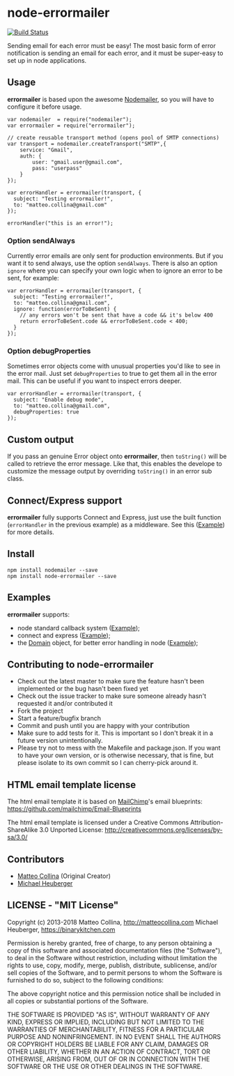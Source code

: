 node-errormailer
====================

[![Build
Status](https://travis-ci.org/mcollina/node-errormailer.png)](https://travis-ci.org/mcollina/node-errormailer)

Sending email for each error must be easy!
The most basic form of error notification is sending an email for each
error, and it must be super-easy to set up in node applications.

## Usage

__errormailer__ is based upon the awesome
[Nodemailer](https://github.com/andris9/Nodemailer), so you will have to
configure it before usage.

```
var nodemailer  = require("nodemailer");
var errormailer = require("errormailer");

// create reusable transport method (opens pool of SMTP connections)
var transport = nodemailer.createTransport("SMTP",{
    service: "Gmail",
    auth: {
        user: "gmail.user@gmail.com",
        pass: "userpass"
    }
});

var errorHandler = errormailer(transport, {
  subject: "Testing errormailer!",
  to: "matteo.collina@gmail.com"
});

errorHandler("this is an error!");
```

### Option sendAlways

Currently error emails are only sent for production environments. But if you want it to send always, use the option `sendAlways`. There is also an option `ignore` where you can specify your own logic when to ignore an error to be sent, for example:

```
var errorHandler = errormailer(transport, {
  subject: "Testing errormailer!",
  to: "matteo.collina@gmail.com",
  ignore: function(errorToBeSent) {
    // any errors won't be sent that have a code && it's below 400
    return errorToBeSent.code && errorToBeSent.code < 400;
  }
});
```

### Option debugProperties

Sometimes error objects come with unusual properties you'd like to see in the error mail. Just set `debugProperties` to true to get them all in the error mail. This can be useful if you want to inspect errors deeper.


```
var errorHandler = errormailer(transport, {
  subject: "Enable debug mode",
  to: "matteo.collina@gmail.com",
  debugProperties: true
});
```

## Custom output

If you pass an genuine Error object onto __errormailer__, then `toString()` will be called to retrieve the error message. Like that, this enables the develope to customize the message output by overriding `toString()` in an error sub class.

## Connect/Express support

__errormailer__ fully supports Connect and Express, just use the
built function (`errorHandler` in the previous example) as a middleware.
See this ([Example](https://github.com/mcollina/node-errormailer/blob/master/examples/connect.js))
for more details.

## Install

```
npm install nodemailer --save
npm install node-errormailer --save
```

## Examples

__errormailer__ supports:
 * node standard callback system
([Example](https://github.com/mcollina/node-errormailer/blob/master/examples/simple.js));
 * connect and express
([Example](https://github.com/mcollina/node-errormailer/blob/master/examples/connect.js));
 * the [Domain](http://nodejs.org/api/domain.html) object, for better
error handling in node
([Example](https://github.com/mcollina/node-errormailer/blob/master/examples/domain.js));

## Contributing to node-errormailer

* Check out the latest master to make sure the feature hasn't been
  implemented or the bug hasn't been fixed yet
* Check out the issue tracker to make sure someone already hasn't
  requested it and/or contributed it
* Fork the project
* Start a feature/bugfix branch
* Commit and push until you are happy with your contribution
* Make sure to add tests for it. This is important so I don't break it
  in a future version unintentionally.
* Please try not to mess with the Makefile and package.json. If you
  want to have your own version, or is otherwise necessary, that is
  fine, but please isolate to its own commit so I can cherry-pick around
  it.

## HTML email template license

The html email template it is based on [MailChimp](http://mailchimp.com)'s
email blueprints: https://github.com/mailchimp/Email-Blueprints

The html email template is licensed under a Creative Commons
Attribution-ShareAlike 3.0 Unported License:
http://creativecommons.org/licenses/by-sa/3.0/

## Contributors

  - [Matteo Collina](http://matteocollina.com) (Original Creator)
  - [Michael Heuberger](https://binarykitchen.com)

## LICENSE - "MIT License"

Copyright (c) 2013-2018
Matteo Collina, http://matteocollina.com
Michael Heuberger, https://binarykitchen.com

Permission is hereby granted, free of charge, to any person
obtaining a copy of this software and associated documentation
files (the "Software"), to deal in the Software without
restriction, including without limitation the rights to use,
copy, modify, merge, publish, distribute, sublicense, and/or sell
copies of the Software, and to permit persons to whom the
Software is furnished to do so, subject to the following
conditions:

The above copyright notice and this permission notice shall be
included in all copies or substantial portions of the Software.

THE SOFTWARE IS PROVIDED "AS IS", WITHOUT WARRANTY OF ANY KIND,
EXPRESS OR IMPLIED, INCLUDING BUT NOT LIMITED TO THE WARRANTIES
OF MERCHANTABILITY, FITNESS FOR A PARTICULAR PURPOSE AND
NONINFRINGEMENT. IN NO EVENT SHALL THE AUTHORS OR COPYRIGHT
HOLDERS BE LIABLE FOR ANY CLAIM, DAMAGES OR OTHER LIABILITY,
WHETHER IN AN ACTION OF CONTRACT, TORT OR OTHERWISE, ARISING
FROM, OUT OF OR IN CONNECTION WITH THE SOFTWARE OR THE USE OR
OTHER DEALINGS IN THE SOFTWARE.
